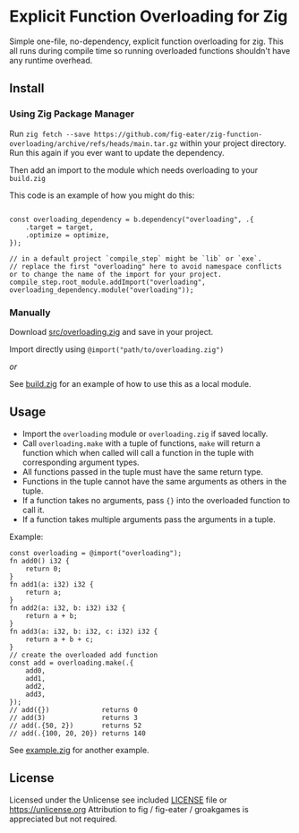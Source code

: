 # Explicit Function Overloading for Zig

Simple one-file, no-dependency, explicit function overloading for zig.
This all runs during compile time so running overloaded functions shouldn't have
any runtime overhead.

## Install

### Using Zig Package Manager

Run `zig fetch --save https://github.com/fig-eater/zig-function-overloading/archive/refs/heads/main.tar.gz`
within your project directory. Run this again if you ever want to update the dependency.

Then add an import to the module which needs overloading to your `build.zig`

This code is an example of how you might do this:

```zig

const overloading_dependency = b.dependency("overloading", .{
    .target = target,
    .optimize = optimize,
});

// in a default project `compile_step` might be `lib` or `exe`.
// replace the first "overloading" here to avoid namespace conflicts or to change the name of the import for your project.
compile_step.root_module.addImport("overloading", overloading_dependency.module("overloading"));

```

### Manually

Download [src/overloading.zig](./src/overloading.zig) and save in your project.

Import directly using `@import("path/to/overloading.zig")`

*or*

See [build.zig](./build.zig) for an example of how to use this as a local
module.

## Usage

- Import the `overloading` module or `overloading.zig` if saved locally.
- Call `overloading.make` with a tuple of functions, `make` will return a function which when
called will call a function in the tuple with corresponding argument types.
- All functions passed in the tuple must have the same return type.
- Functions in the tuple cannot have the same arguments as others in the tuple.
- If a function takes no arguments, pass `{}` into the overloaded function to call it.
- If a function takes multiple arguments pass the arguments in a tuple.

Example:
```zig
const overloading = @import("overloading");
fn add0() i32 {
    return 0;
}
fn add1(a: i32) i32 {
    return a;
}
fn add2(a: i32, b: i32) i32 {
    return a + b;
}
fn add3(a: i32, b: i32, c: i32) i32 {
    return a + b + c;
}
// create the overloaded add function
const add = overloading.make(.{
    add0,
    add1,
    add2,
    add3,
});
// add({})             returns 0
// add(3)              returns 3
// add(.{50, 2})       returns 52
// add(.{100, 20, 20}) returns 140
```
See [example.zig](src/example.zig) for another example.

## License

Licensed under the Unlicense see included [LICENSE](./LICENSE) file or
https://unlicense.org
Attribution to fig / fig-eater / groakgames is appreciated but not required.
